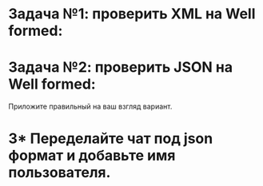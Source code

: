 # Задача №1: проверить XML на Well formed:

<!-- <req>
    <surname>Иванов</surname>
    <name>Иван</name>
    <patronymic>Иванович</patronymic>
    <birthdate>01.01.1990</birthdate>
    <birthplace>Москва</birthplace>
    <phone>8 926 766 48 48</phone>
</req -->

# Задача №2: проверить JSON на Well formed:

<!-- {
    "surname": "Иванов"
    "name": "Иван"
    "patronymic": "Иванович"
    "birthdate": "01.01.1990
    "birthplace": "Москва"
    "phone": "8 926 766 48 48"
} -->
Приложите правильный на ваш взгляд вариант.

# 3* Переделайте чат под json формат и добавьте имя пользователя.